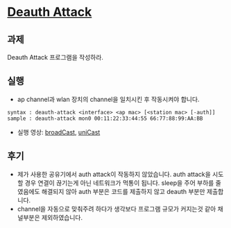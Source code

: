 # [Deauth Attack](https://gitlab.com/gilgil/sns/-/wikis/deauth-attack/report-deauth-attack)

## 과제
Deauth Attack 프로그램을 작성하라.

## 실행
- ap channel과 wlan 장치의 channel을 일치시킨 후 작동시켜야 합니다.
```
syntax : deauth-attack <interface> <ap mac> [<station mac> [-auth]]
sample : deauth-attack mon0 00:11:22:33:44:55 66:77:88:99:AA:BB
```
- 실행 영상: [broadCast](https://youtu.be/HWsY1NP47ts), [uniCast](https://youtu.be/IOnSOWyCi-4)

## 후기
- 제가 사용한 공유기에서 auth attack이 작동하지 않았습니다. auth attack을 시도할 경우 연결이 끊기는게 아닌 네트워크가 먹통이 됩니다. sleep을 주어 부하를 줄였음에도 해결되지 않아 auth 부분은 코드를 제출하지 않고 deauth 부분만 제출합니다.
- channel을 자동으로 맞춰주려 하다가 생각보다 프로그램 규모가 커지는것 같아 채널부분은 제외하였습니다.
